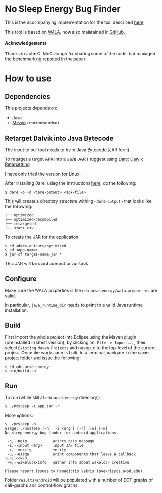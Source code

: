 # No Sleep Energy Bug Finder

This is the accompanying implementation for the tool described
[here](http://goto.ucsd.edu/~pvekris/docs/hotpower12.pdf)

This tool is based on [WALA](http://wala.sourceforge.net/wiki/index.php/Main_Page), now also maintained in [GitHub](https://github.com/wala/WALA).

#### Acknowledgements

Thanks to John C. McCullough for sharing some of the code that managed the benchmarking reported in the paper.

# How to use

## Dependencies

This projects depends on:

 * Java 
 * [Maven](http://maven.apache.org/) (recommended)

## Retarget Dalvik into Java Bytecode

The input to our tool needs to be in Java Bytecode (JAR form). 

To retarget a target APK into a Java JAR I suggest using
[Dare: Dalvik Retargetting](http://siis.cse.psu.edu/dare/)

I have only tried the version for Linux.

After installing Dare, using the instructions
[here](http://siis.cse.psu.edu/dare/installation.html), do the following:

```
$ dare -o -d <dare-output> <apk-file>
```

This will create a directory structure withing `<dare-output>` that looks like
the following: 

```
├── optimized
├── optimized-decompiled
├── retargeted
└── stats.csv
```

To create the JAR for the application: 

```
$ cd <dare-output>/optimized
$ cd <app-name>
$ jar cf target-name.jar *
```

This JAR will be used as input to our tool.


## Configure

Make sure the WALA properties in file `edu.ucsd.energy/wala.properties` are valid. 

In particular, `java_runtime_dir` needs to point to a valid Java runtime installation.


## Build

First import the whole project into Eclipse using the Maven plugin (preinstalled in latest version), by clicking on: 
`File -> Import...`, then select `Existing Maven Projects` and navigate to the top-level of the current project.
Once the workspace is built, in a terminal, navigate to the same project folder and issue the following:

```
$ cd edu.ucsd.energy
$ bin/build.sh
```

## Run

To run (while still at `edu.ucsd.energy` directory):
```
$ ./nosleep -i app.jar -r
```

More options:

```
$ ./nosleep -h                           
usage: ./nosleep [-h] [-i <arg>] [-r] [-u] [-w]                           
No-sleep energy bug finder for android applications                       
                                                                          
 -h,--help            prints help message                                 
 -i,--input <arg>     input JAR file                                      
 -r,--verify          verify                                              
 -u,--usage           print components that leave a callback (un)locked   
 -w,--wakelock-info   gather info about wakelock creation                 
                                                                               
Please report issues to Panagiotis Vekris (pvekris@cs.ucsd.edu)           
```

Folder `results/android` will be populated with a number of DOT graphs of call-graphs and control-flow graphs.

